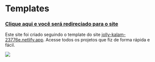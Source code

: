 # Templates

 <h3><a href="https://allan-carlos.github.io/Templates/">Clique aqui e você será redireciado para o site<a></h3>

 Este site foi criado seguindo o template do site <a href="https://jolly-kalam-23776e.netlify.app">jolly-kalam-23776e.netlify.app<a>. Acesse todos os projetos que fiz de forma rápida e fácil.
 
 <img src="https://imgur.com/8lwnQO1.png">
